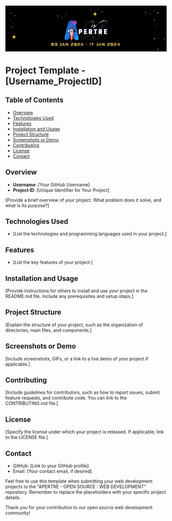 ![logo](../assets/logo.jpg)

# Project Template - [Username_ProjectID]

## Table of Contents

- [Overview](#overview)
- [Technologies Used](#technologies-used)
- [Features](#features)
- [Installation and Usage](#installation-and-usage)
- [Project Structure](#project-structure)
- [Screenshots or Demo](#screenshots-or-demo)
- [Contributing](#contributing)
- [License](#license)
- [Contact](#contact)

## Overview

- **Username**: [Your GitHub Username]
- **Project ID**: [Unique Identifier for Your Project]

[Provide a brief overview of your project. What problem does it solve, and what is its purpose?]

## Technologies Used

- [List the technologies and programming languages used in your project.]

## Features

- [List the key features of your project.]

## Installation and Usage

[Provide instructions for others to install and use your project in the README.md file. Include any prerequisites and setup steps.]

## Project Structure

[Explain the structure of your project, such as the organization of directories, main files, and components.]

## Screenshots or Demo

[Include screenshots, GIFs, or a link to a live demo of your project if applicable.]

## Contributing

[Include guidelines for contributors, such as how to report issues, submit feature requests, and contribute code. You can link to the CONTRIBUTING.md file.]

## License

[Specify the license under which your project is released. If applicable, link to the LICENSE file.]

## Contact

- GitHub: [Link to your GitHub profile]
- Email: [Your contact email, if desired]

Feel free to use this template when submitting your web development projects to the "APERTRE - OPEN SOURCE : WEB DEVELOPMENT" repository. Remember to replace the placeholders with your specific project details.

Thank you for your contribution to our open source web development community!
